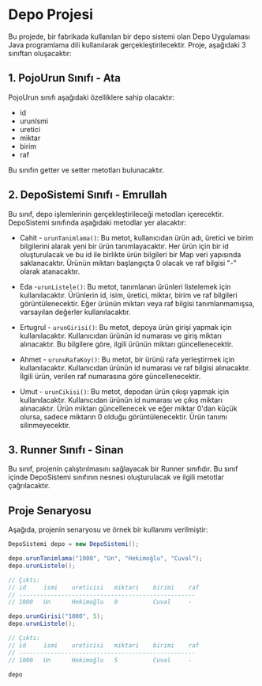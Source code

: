 # Depo Projesi

Bu projede, bir fabrikada kullanılan bir depo sistemi olan Depo Uygulaması Java programlama dili kullanılarak gerçekleştirilecektir. Proje, aşağıdaki 3 sınıftan oluşacaktır:

## 1. PojoUrun Sınıfı - Ata

PojoUrun sınıfı aşağıdaki özelliklere sahip olacaktır:

- id
- urunIsmi
- uretici
- miktar
- birim
- raf

Bu sınıfın getter ve setter metotları bulunacaktır.

## 2. DepoSistemi Sınıfı - Emrullah

Bu sınıf, depo işlemlerinin gerçekleştirileceği metodları içerecektir. DepoSistemi sınıfında aşağıdaki metodlar yer alacaktır:

- Cahit - `urunTanimlama()`: Bu metot, kullanıcıdan ürün adı, üretici ve birim bilgilerini alarak yeni bir ürün tanımlayacaktır. Her ürün için bir id oluşturulacak ve bu id ile birlikte ürün bilgileri bir Map veri yapısında saklanacaktır. Ürünün miktarı başlangıçta 0 olacak ve raf bilgisi "-" olarak atanacaktır.

- Eda -`urunListele()`: Bu metot, tanımlanan ürünleri listelemek için kullanılacaktır. Ürünlerin id, isim, üretici, miktar, birim ve raf bilgileri görüntülenecektir. Eğer ürünün miktarı veya raf bilgisi tanımlanmamışsa, varsayılan değerler kullanılacaktır.

- Ertugrul - `urunGirisi()`: Bu metot, depoya ürün girişi yapmak için kullanılacaktır. Kullanıcıdan ürünün id numarası ve giriş miktarı alınacaktır. Bu bilgilere göre, ilgili ürünün miktarı güncellenecektir.

- Ahmet - `urunuRafaKoy()`: Bu metot, bir ürünü rafa yerleştirmek için kullanılacaktır. Kullanıcıdan ürünün id numarası ve raf bilgisi alınacaktır. İlgili ürün, verilen raf numarasına göre güncellenecektir.

- Umut - `urunCikisi()`: Bu metot, depodan ürün çıkışı yapmak için kullanılacaktır. Kullanıcıdan ürünün id numarası ve çıkış miktarı alınacaktır. Ürün miktarı güncellenecek ve eğer miktar 0'dan küçük olursa, sadece miktarın 0 olduğu görüntülenecektir. Ürün tanımı silinmeyecektir.

## 3. Runner Sınıfı - Sinan

Bu sınıf, projenin çalıştırılmasını sağlayacak bir Runner sınıfıdır. Bu sınıf içinde DepoSistemi sınıfının nesnesi oluşturulacak ve ilgili metotlar çağrılacaktır.

## Proje Senaryosu

Aşağıda, projenin senaryosu ve örnek bir kullanımı verilmiştir:

```java
DepoSistemi depo = new DepoSistemi();

depo.urunTanimlama("1000", "Un", "Hekimoğlu", "Cuval");
depo.urunListele();

// Çıktı:
// id     ismi    ureticisi   miktari    birimi    raf
// --------------------------------------------------
// 1000   Un      Hekimoğlu   0          Cuval     -

depo.urunGirisi("1000", 5);
depo.urunListele();

// Çıktı:
// id     ismi    ureticisi   miktari    birimi    raf
// --------------------------------------------------
// 1000   Un      Hekimoğlu   5          Cuval     -

depo
